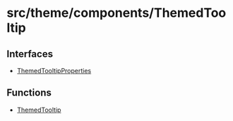 # src/theme/components/ThemedTooltip

## Interfaces

- [ThemedTooltipProperties](interfaces/ThemedTooltipProperties.md)

## Functions

- [ThemedTooltip](functions/ThemedTooltip.md)
